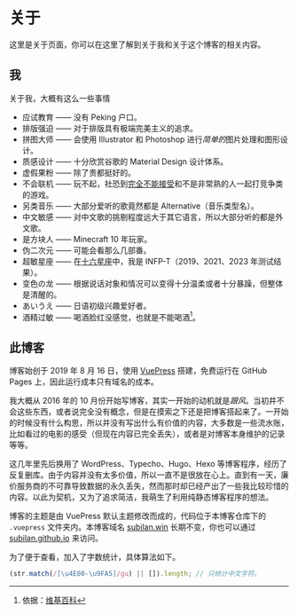 # 关于

这里是关于页面，你可以在这里了解到关于我和关于这个博客的相关内容。

## 我

关于我，大概有这么一些事情

- 应试教育 —— 没有 Peking 户口。
- 排版强迫 —— 对于排版具有极端完美主义的追求。
- 拼图大师 —— 会使用 Illustrator 和 Photoshop 进行*简单的*图片处理和图形设计。
- 质感设计 —— 十分欣赏谷歌的 Material Design 设计体系。
- 虚假果粉 —— 除了贵都挺好的。
- 不会联机 —— 玩不起，社恐到<u>完全不能接受</u>和不是非常熟的人一起打竞争类的游戏。
- 另类音乐 —— 大部分爱听的歌竟然都是 Alternative（音乐类型名）。
- 中文敏感 —— 对中文歌的挑剔程度远大于其它语言，所以大部分听的都是外文歌。
- 是方块人 —— Minecraft 10 年玩家。
- 伪二次元 —— 可能会看那么几部番。
- 超敏星座 —— 在[十六星座](https://www.16personalities.com/ch/%E4%BA%BA%E6%A0%BC%E6%B5%8B%E8%AF%95)中，我是 INFP-T（2019、2021、2023 年测试结果）。
- 变色の龙 —— 根据说话对象和情况可以变得十分温柔或者十分暴躁，但整体是清醒的。
- あいうえ —— 日语初级兴趣爱好者。
- 酒精过敏 —— 喝酒脸红没感觉，也就是不能喝酒[^1]。

## 此博客

博客始创于 2019 年 8 月 16 日，使用 [VuePress](https://vuepress.vuejs.org) 搭建，免费运行在 GitHub Pages 上，因此运行成本只有域名的成本。

我大概从 2016 年的 10 月份开始写博客，其实一开始的动机就是*跟风*。当初并不会这些东西，或者说完全没有概念，但是在摸索之下还是把博客搭起来了。一开始的时候没有什么构思，所以并没有写出什么有价值的内容，大多数是一些流水账，比如看过的电影的感受（但现在内容已完全丢失），或者是对博客本身维护的记录等等。

这几年里先后换用了 WordPress、Typecho、Hugo、Hexo 等博客程序，经历了反复删库。由于内容并没有太多价值，所以一直不是很放在心上。直到有一天，廉价服务商的不可靠导致数据的永久丢失，然而那时却已经产出了一些我比较珍惜的内容。以此为契机，又为了追求简洁，我萌生了利用纯静态博客程序的想法。

博客的主题是由 VuePress 默认主题修改而成的，代码位于本博客仓库下的 `.vuepress` 文件夹内。本博客域名 [subilan.win](https://subilan.win) 长期不变，你也可以通过 [subilan.github.io](https://subilan.github.io) 来访问。

为了便于查看，加入了字数统计，具体算法如下。

```javascript
(str.match(/[\u4E00-\u9FA5]/gu) || []).length; // 只统计中文字符。
```

[^1]: 依据：[维基百科](https://zh.wikipedia.org/wiki/%E9%85%92%E7%B2%BE%E5%8F%8D%E5%BA%94)
